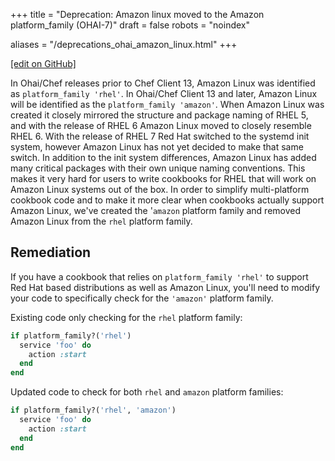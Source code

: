 +++
title = "Deprecation: Amazon linux moved to the Amazon platform_family (OHAI-7)"
draft = false
robots = "noindex"


aliases = "/deprecations_ohai_amazon_linux.html"
+++

[\[edit on GitHub\]](https://github.com/chef/chef-web-docs/blob/master/content/deprecations_ohai_amazon_linux.md)

In Ohai/Chef releases prior to Chef Client 13, Amazon Linux was
identified as `platform_family 'rhel'`. In Ohai/Chef Client 13 and
later, Amazon Linux will be identified as the
`platform_family 'amazon'`. When Amazon Linux was created it closely
mirrored the structure and package naming of RHEL 5, and with the
release of RHEL 6 Amazon Linux moved to closely resemble RHEL 6. With
the release of RHEL 7 Red Hat switched to the systemd init system,
however Amazon Linux has not yet decided to make that same switch. In
addition to the init system differences, Amazon Linux has added many
critical packages with their own unique naming conventions. This makes
it very hard for users to write cookbooks for RHEL that will work on
Amazon Linux systems out of the box. In order to simplify multi-platform
cookbook code and to make it more clear when cookbooks actually support
Amazon Linux, we've created the '`amazon` platform family and removed
Amazon Linux from the `rhel` platform family.

## Remediation

If you have a cookbook that relies on `platform_family 'rhel'` to
support Red Hat based distributions as well as Amazon Linux, you'll need
to modify your code to specifically check for the `'amazon'` platform
family.

Existing code only checking for the `rhel` platform family:

```ruby
if platform_family?('rhel')
  service 'foo' do
    action :start
  end
end
```

Updated code to check for both `rhel` and `amazon` platform families:

```ruby
if platform_family?('rhel', 'amazon')
  service 'foo' do
    action :start
  end
end
```

